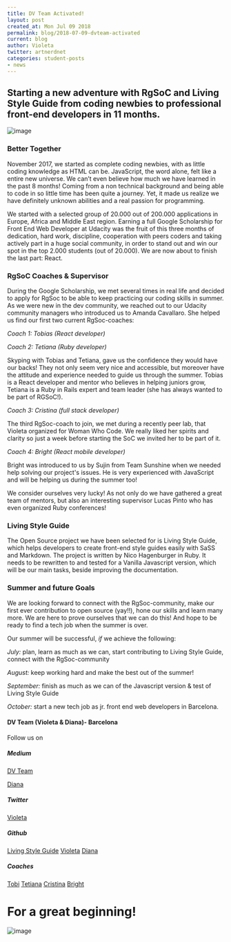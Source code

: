 ```yaml
---
title: DV Team Activated!
layout: post
created_at: Mon Jul 09 2018
permalink: blog/2018-07-09-dvteam-activated
current: blog
author: Violeta
twitter: artnerdnet
categories: student-posts
- news
---
```


## Starting a new adventure with RgSoC and Living Style Guide from coding newbies to professional front-end developers in 11 months.

![image](https://pbs.twimg.com/media/DiX7VAYX4AEMD2v.jpg)

### Better Together
November 2017, we started as complete coding newbies, with as little coding knowledge as HTML can be. JavaScript, the word alone, felt like a entire new universe. We can’t even believe how much we have learned in the past 8 months! Coming from a non technical background and being able to code in so little time has been quite a journey. Yet, it made us realize we have definitely unknown abilities and a real passion for programming.

We started with a selected group of 20.000 out of 200.000 applications in Europe, Africa and Middle East region. Earning a full Google Scholarship for Front End Web Developer at Udacity was the fruit of this three months of dedication, hard work, discipline, cooperation with peers coders and taking actively part in a huge social community, in order to stand out and win our spot in the top 2.000 students (out of 20.000). We are now about to finish the last part: React.

### RgSoC Coaches & Supervisor
During the Google Scholarship, we met several times in real life and decided to apply for RgSoc to be able to keep practicing our coding skills in summer. As we were new in the dev community, we reached out to our Udacity community managers who introduced us to Amanda Cavallaro. She helped us find our first two current RgSoc-coaches: 

*Coach 1: Tobias (React developer)* 

*Coach 2: Tetiana (Ruby developer)*

Skyping with Tobias and Tetiana, gave us the confidence they would have our backs! They not only seem very nice and accessible, but moreover have the attitude and experience needed to guide us through the summer. Tobias is a React developer and mentor who believes in helping juniors grow, Tetiana is a Ruby in Rails expert and team leader (she has always wanted to be part of RGSoC!).

*Coach 3: Cristina (full stack developer)*

The third RgSoc-coach to join, we met during a recently peer lab, that Violeta organized for Woman Who Code. We really liked her spirits and clarity so just a week before starting the SoC we invited her to be part of it. 

*Coach 4: Bright (React mobile developer)*

Bright was introduced to us by Sujin from Team Sunshine when we needed help solving our project's issues. He is very experienced with JavaScript and will be helping us during the summer too! 

We consider ourselves very lucky! As not only do we have gathered a great team of mentors, but also an interesting supervisor Lucas Pinto who has even organized Ruby conferences! 

### Living Style Guide
The Open Source project we have been selected for is Living Style Guide, which helps developers to create front-end style guides easily with SaSS and Markdown. The project is written by Nico Hagenburger in Ruby. It needs to be rewritten to and tested for a Vanilla Javascript version, which will be our main tasks, beside improving the documentation. 

### Summer and future Goals
We are looking forward to connect with the RgSoc-community, make our first ever contribution to open source (yay!!), hone our skills and learn many more. We are here to prove ourselves that we can do this! And hope to be ready to find a tech job when the summer is over.


Our summer will be successful, _if_ we achieve the following:

*July:* plan, learn as much as we can, start contributing to Living Style Guide, connect with the RgSoc-community

*August:* keep working hard and make the best out of the summer!

*September:* finish as much as we can of the Javascript version & test of Living Style Guide

*October:* start a new tech job as jr. front end web developers in Barcelona.

#### DV Team (Violeta & Diana)- Barcelona

Follow us on

##### Medium
[DV Team](http://www.medium.com/@dvteam)

[Diana](https://medium.com/@diana.vile)

##### Twitter
[Violeta](http://www.twitter.com/artnerdnet)

##### Github
[Living Style Guide](https://github.com/livingstyleguide/livingstyleguide)
[Violeta](http://www.github.com/artnerdnet)
[Diana](http://www.github.com/dianavile)

##### Coaches
[Tobi](https://github.com/tobmaster)
[Tetiana](https://github.com/brytannia)
[Cristina](https://github.com/cristinaverdi)
[Bright](https://github.com/benevbright)

# For a great beginning!
![image](https://media.giphy.com/media/WeJeWpUMxpQmk/giphy.gif "Credit: Giphy")
